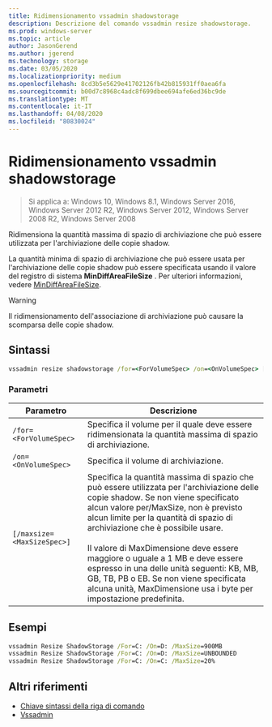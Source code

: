 ```yaml
---
title: Ridimensionamento vssadmin shadowstorage
description: Descrizione del comando vssadmin resize shadowstorage.
ms.prod: windows-server
ms.topic: article
author: JasonGerend
ms.author: jgerend
ms.technology: storage
ms.date: 03/05/2020
ms.localizationpriority: medium
ms.openlocfilehash: 8cd3b5e5629e41702126fb42b815931ff0aea6fa
ms.sourcegitcommit: b00d7c8968c4adc8f699dbee694afe6ed36bc9de
ms.translationtype: MT
ms.contentlocale: it-IT
ms.lasthandoff: 04/08/2020
ms.locfileid: "80830024"
---
```

# <a name="vssadmin-resize-shadowstorage"></a>Ridimensionamento vssadmin shadowstorage

>Si applica a: Windows 10, Windows 8.1, Windows Server 2016, Windows Server 2012 R2, Windows Server 2012, Windows Server 2008 R2, Windows Server 2008

Ridimensiona la quantità massima di spazio di archiviazione che può essere utilizzata per l'archiviazione delle copie shadow.

La quantità minima di spazio di archiviazione che può essere usata per l'archiviazione delle copie shadow può essere specificata usando il valore del registro di sistema **MinDiffAreaFileSize** . Per ulteriori informazioni, vedere [MinDiffAreaFileSize](https://docs.microsoft.com/windows/win32/backup/registry-keys-for-backup-and-restore#mindiffareafilesize).

> [!WARNING]
> Il ridimensionamento dell'associazione di archiviazione può causare la scomparsa delle copie shadow.

## <a name="syntax"></a>Sintassi

```cmd
vssadmin resize shadowstorage /for=<ForVolumeSpec> /on=<OnVolumeSpec> [/maxsize=<MaxSizeSpec>]
```

### <a name="parameters"></a>Parametri

|Parametro|Descrizione|
|---|---|
`/for=<ForVolumeSpec>`  | Specifica il volume per il quale deve essere ridimensionata la quantità massima di spazio di archiviazione.
`/on=<OnVolumeSpec>` | Specifica il volume di archiviazione.
`[/maxsize=<MaxSizeSpec>]` |  Specifica la quantità massima di spazio che può essere utilizzata per l'archiviazione delle copie shadow. Se non viene specificato alcun valore per/MaxSize, non è previsto alcun limite per la quantità di spazio di archiviazione che è possibile usare.  <br> <br> Il valore di MaxDimensione deve essere maggiore o uguale a 1 MB e deve essere espresso in una delle unità seguenti: KB, MB, GB, TB, PB o EB. Se non viene specificata alcuna unità, MaxDimensione usa i byte per impostazione predefinita.

## <a name="examples"></a>Esempi

```cmd
vssadmin Resize ShadowStorage /For=C: /On=D: /MaxSize=900MB
vssadmin Resize ShadowStorage /For=C: /On=D: /MaxSize=UNBOUNDED
vssadmin Resize ShadowStorage /For=C: /On=C: /MaxSize=20%
```

## <a name="additional-references"></a>Altri riferimenti

* [Chiave sintassi della riga di comando](https://docs.microsoft.com/windows-server/administration/windows-commands/command-line-syntax-key)
* [Vssadmin](vssadmin.md)
